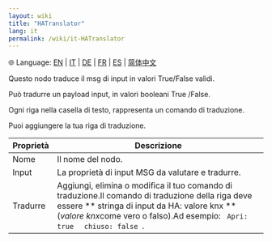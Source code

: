 ```yaml
---
layout: wiki
title: "HATranslator"
lang: it
permalink: /wiki/it-HATranslator
---
```

🌐 Language: [EN](https://supergiovane.github.io/node-red-contrib-knx-ultimate/wiki/HATranslator) | [IT](https://supergiovane.github.io/node-red-contrib-knx-ultimate/wiki/it-HATranslator) | [DE](https://supergiovane.github.io/node-red-contrib-knx-ultimate/wiki/de-HATranslator) | [FR](https://supergiovane.github.io/node-red-contrib-knx-ultimate/wiki/fr-HATranslator) | [ES](https://supergiovane.github.io/node-red-contrib-knx-ultimate/wiki/es-HATranslator) | [简体中文](https://supergiovane.github.io/node-red-contrib-knx-ultimate/wiki/zh-CN-HATranslator)

Questo nodo traduce il msg di input in valori True/False validi. 

Può tradurre un payload input, in valori booleani True /False. 

Ogni riga nella casella di testo, rappresenta un comando di traduzione.

Puoi aggiungere la tua riga di traduzione. 

| Proprietà | Descrizione |
|-|-|
|Nome |Il nome del nodo.|
|Input |La proprietà di input MSG da valutare e tradurre.|
|Tradurre |Aggiungi, elimina o modifica il tuo comando di traduzione.Il comando di traduzione della riga deve essere \*\* stringa di input da HA: valore knx \*\* (_valore kn&#x78;_&#x63;ome vero o falso).Ad esempio: <code> Apri: true </code> <code> chiuso: false </code>.|
